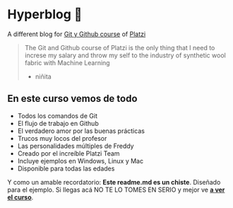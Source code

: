 # Hyperblog 💚
A different blog for [ Git y Github course](https://platzi.com/cursos/git-github/ " curso de Git y Github") of [Platzi](https://platzi.com/ "Platzi")
> The Git and Github course of Platzi is the only thing that I need to increse my salary and throw my self to the industry of synthetic wool fabric with Machine Learning
> - niñita

## En este curso vemos de todo
* Todos los comandos de Git
* El flujo de trabajo en Github
* El verdadero amor por las buenas prácticas
* Trucos muy locos del profesor
* Las personalidades múltiples de Freddy
* Creado por el increíble Platzi Team
* Incluye ejemplos en Windows, Linux y Mac
* Disponible para todas las edades

Y como un amable recordatorio: **Este readme.md es un chiste**.  Diseñado para el ejemplo. Si llegas acá NO TE LO TOMES EN SERIO y mejor ve [**a ver el curso**](https://platzi.com/cursos/git-github/ "a ver el curso").
